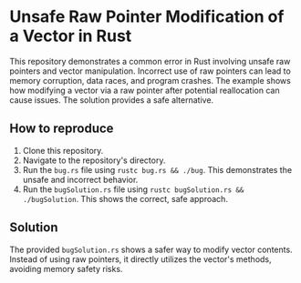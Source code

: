 # Unsafe Raw Pointer Modification of a Vector in Rust

This repository demonstrates a common error in Rust involving unsafe raw pointers and vector manipulation.  Incorrect use of raw pointers can lead to memory corruption, data races, and program crashes. The example shows how modifying a vector via a raw pointer after potential reallocation can cause issues.  The solution provides a safe alternative.

## How to reproduce

1. Clone this repository.
2. Navigate to the repository's directory.
3. Run the `bug.rs` file using `rustc bug.rs && ./bug`. This demonstrates the unsafe and incorrect behavior.
4. Run the `bugSolution.rs` file using `rustc bugSolution.rs && ./bugSolution`.  This shows the correct, safe approach.

## Solution

The provided `bugSolution.rs` shows a safer way to modify vector contents.  Instead of using raw pointers, it directly utilizes the vector's methods, avoiding memory safety risks.